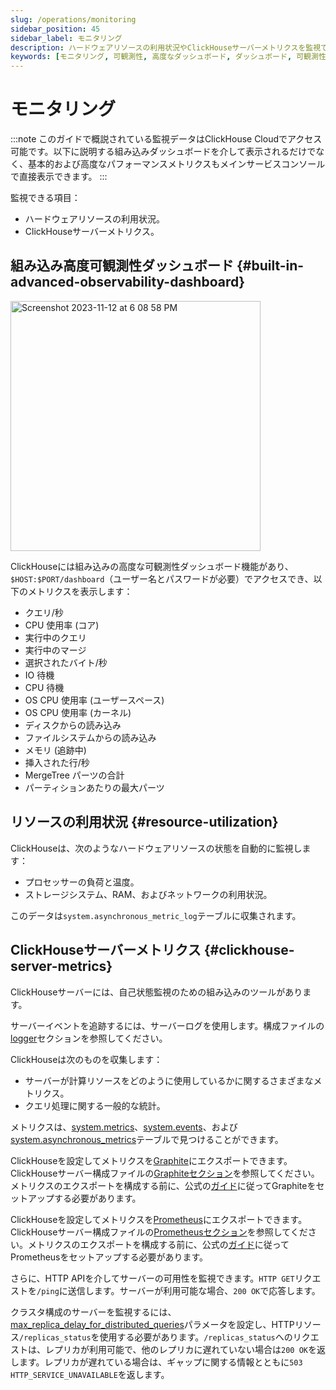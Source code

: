 ```yaml
---
slug: /operations/monitoring
sidebar_position: 45
sidebar_label: モニタリング
description: ハードウェアリソースの利用状況やClickHouseサーバーメトリクスを監視できます。
keywords: [モニタリング, 可観測性, 高度なダッシュボード, ダッシュボード, 可観測性ダッシュボード]
---
```



# モニタリング

:::note
このガイドで概説されている監視データはClickHouse Cloudでアクセス可能です。以下に説明する組み込みダッシュボードを介して表示されるだけでなく、基本的および高度なパフォーマンスメトリクスもメインサービスコンソールで直接表示できます。
:::

監視できる項目：

- ハードウェアリソースの利用状況。
- ClickHouseサーバーメトリクス。

## 組み込み高度可観測性ダッシュボード {#built-in-advanced-observability-dashboard}

<img width="400" alt="Screenshot 2023-11-12 at 6 08 58 PM" src="https://github.com/ClickHouse/ClickHouse/assets/3936029/2bd10011-4a47-4b94-b836-d44557c7fdc1" />

ClickHouseには組み込みの高度な可観測性ダッシュボード機能があり、`$HOST:$PORT/dashboard`（ユーザー名とパスワードが必要）でアクセスでき、以下のメトリクスを表示します：
- クエリ/秒
- CPU 使用率 (コア)
- 実行中のクエリ
- 実行中のマージ
- 選択されたバイト/秒
- IO 待機
- CPU 待機
- OS CPU 使用率 (ユーザースペース)
- OS CPU 使用率 (カーネル)
- ディスクからの読み込み
- ファイルシステムからの読み込み
- メモリ (追跡中)
- 挿入された行/秒
- MergeTree パーツの合計
- パーティションあたりの最大パーツ

## リソースの利用状況 {#resource-utilization}

ClickHouseは、次のようなハードウェアリソースの状態を自動的に監視します：

- プロセッサーの負荷と温度。
- ストレージシステム、RAM、およびネットワークの利用状況。

このデータは`system.asynchronous_metric_log`テーブルに収集されます。

## ClickHouseサーバーメトリクス {#clickhouse-server-metrics}

ClickHouseサーバーには、自己状態監視のための組み込みのツールがあります。

サーバーイベントを追跡するには、サーバーログを使用します。構成ファイルの[logger](../operations/server-configuration-parameters/settings.md#logger)セクションを参照してください。

ClickHouseは次のものを収集します：

- サーバーが計算リソースをどのように使用しているかに関するさまざまなメトリクス。
- クエリ処理に関する一般的な統計。

メトリクスは、[system.metrics](/operations/system-tables/metrics)、[system.events](/operations/system-tables/events)、および[system.asynchronous_metrics](/operations/system-tables/asynchronous_metrics)テーブルで見つけることができます。

ClickHouseを設定してメトリクスを[Graphite](https://github.com/graphite-project)にエクスポートできます。ClickHouseサーバー構成ファイルの[Graphiteセクション](../operations/server-configuration-parameters/settings.md#graphite)を参照してください。メトリクスのエクスポートを構成する前に、公式の[ガイド](https://graphite.readthedocs.io/en/latest/install.html)に従ってGraphiteをセットアップする必要があります。

ClickHouseを設定してメトリクスを[Prometheus](https://prometheus.io)にエクスポートできます。ClickHouseサーバー構成ファイルの[Prometheusセクション](../operations/server-configuration-parameters/settings.md#prometheus)を参照してください。メトリクスのエクスポートを構成する前に、公式の[ガイド](https://prometheus.io/docs/prometheus/latest/installation/)に従ってPrometheusをセットアップする必要があります。

さらに、HTTP APIを介してサーバーの可用性を監視できます。`HTTP GET`リクエストを`/ping`に送信します。サーバーが利用可能な場合、`200 OK`で応答します。

クラスタ構成のサーバーを監視するには、[max_replica_delay_for_distributed_queries](../operations/settings/settings.md#max_replica_delay_for_distributed_queries)パラメータを設定し、HTTPリソース`/replicas_status`を使用する必要があります。`/replicas_status`へのリクエストは、レプリカが利用可能で、他のレプリカに遅れていない場合は`200 OK`を返します。レプリカが遅れている場合は、ギャップに関する情報とともに`503 HTTP_SERVICE_UNAVAILABLE`を返します。
